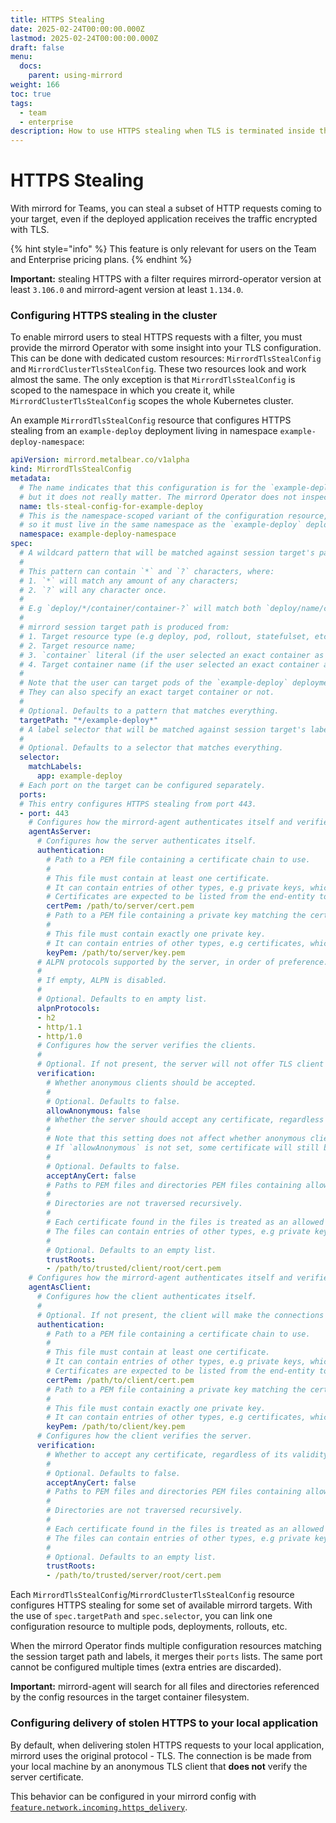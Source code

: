 ```yaml
---
title: HTTPS Stealing
date: 2025-02-24T00:00:00.000Z
lastmod: 2025-02-24T00:00:00.000Z
draft: false
menu:
  docs:
    parent: using-mirrord
weight: 166
toc: true
tags:
  - team
  - enterprise
description: How to use HTTPS stealing when TLS is terminated inside the target pod
---
```


# HTTPS Stealing

With mirrord for Teams, you can steal a subset of HTTP requests coming to your target, even if the deployed application receives the traffic encrypted with TLS.

{% hint style="info" %}
This feature is only relevant for users on the Team and Enterprise pricing plans.
{% endhint %}

**Important:** stealing HTTPS with a filter requires mirrord-operator version at least `3.106.0` and mirrord-agent version at least `1.134.0`.

### Configuring HTTPS stealing in the cluster

To enable mirrord users to steal HTTPS requests with a filter, you must provide the mirrord Operator with some insight into your TLS configuration. This can be done with dedicated custom resources: `MirrordTlsStealConfig` and `MirrordClusterTlsStealConfig`. These two resources look and work almost the same. The only exception is that `MirrordTlsStealConfig` is scoped to the namespace in which you create it, while `MirrordClusterTlsStealConfig` scopes the whole Kubernetes cluster.

An example `MirrordTlsStealConfig` resource that configures HTTPS stealing from an `example-deploy` deployment living in namespace `example-deploy-namespace`:

```yaml
apiVersion: mirrord.metalbear.co/v1alpha
kind: MirrordTlsStealConfig
metadata:
  # The name indicates that this configuration is for the `example-deploy` deployment,
  # but it does not really matter. The mirrord Operator does not inspect config resources' names. 
  name: tls-steal-config-for-example-deploy
  # This is the namespace-scoped variant of the configuration resource,
  # so it must live in the same namespace as the `example-deploy` deployment.
  namespace: example-deploy-namespace
spec:
  # A wildcard pattern that will be matched against session target's path.
  #
  # This pattern can contain `*` and `?` characters, where:
  # 1. `*` will match any amount of any characters;
  # 2. `?` will any character once.
  #
  # E.g `deploy/*/container/container-?` will match both `deploy/name/container/container-1` and `deploy/another-name/container/container-2`.
  #
  # mirrord session target path is produced from:
  # 1. Target resource type (e.g deploy, pod, rollout, statefulset, etc.);
  # 2. Target resource name;
  # 3. `container` literal (if the user selected an exact container as the target);
  # 4. Target container name (if the user selected an exact container as the target).
  #
  # Note that the user can target pods of the `example-deploy` deployment either indirectly, by targeting the deployment, or directly.
  # They can also specify an exact target container or not.
  #
  # Optional. Defaults to a pattern that matches everything.
  targetPath: "*/example-deploy*"
  # A label selector that will be matched against session target's labels.
  #
  # Optional. Defaults to a selector that matches everything.
  selector:
    matchLabels:
      app: example-deploy
  # Each port on the target can be configured separately.
  ports:
  # This entry configures HTTPS stealing from port 443.
  - port: 443
    # Configures how the mirrord-agent authenticates itself and verifies the clients (original request senders) when acting as a TLS server.
    agentAsServer:
      # Configures how the server authenticates itself.
      authentication:
        # Path to a PEM file containing a certificate chain to use.
        #
        # This file must contain at least one certificate.
        # It can contain entries of other types, e.g private keys, which are ignored.
        # Certificates are expected to be listed from the end-entity to the root.
        certPem: /path/to/server/cert.pem
        # Path to a PEM file containing a private key matching the certificate chain from `certPem`.
        #
        # This file must contain exactly one private key.
        # It can contain entries of other types, e.g certificates, which are ignored.
        keyPem: /path/to/server/key.pem
      # ALPN protocols supported by the server, in order of preference.
      #
      # If empty, ALPN is disabled.
      #
      # Optional. Defaults to en ampty list.
      alpnProtocols:
      - h2
      - http/1.1
      - http/1.0
      # Configures how the server verifies the clients.
      #
      # Optional. If not present, the server will not offer TLS client authentication at all.
      verification:
        # Whether anonymous clients should be accepted.
        #
        # Optional. Defaults to false.
        allowAnonymous: false
        # Whether the server should accept any certificate, regardless of its validity and who signed it.
        #
        # Note that this setting does not affect whether anonymous clients are accepted or not.
        # If `allowAnonymous` is not set, some certificate will still be required.
        #
        # Optional. Defaults to false.
        acceptAnyCert: false
        # Paths to PEM files and directories PEM files containing allowed root certificates.
        #
        # Directories are not traversed recursively.
        #
        # Each certificate found in the files is treated as an allowed root.
        # The files can contain entries of other types, e.g private keys, which are ignored.
        #
        # Optional. Defaults to an empty list.
        trustRoots:
        - /path/to/trusted/client/root/cert.pem
    # Configures how the mirrord-agent authenticates itself and verifies the server (original request destination) when acting as a TLS client.
    agentAsClient:
      # Configures how the client authenticates itself.
      #
      # Optional. If not present, the client will make the connections anonymously.
      authentication:
        # Path to a PEM file containing a certificate chain to use.
        #
        # This file must contain at least one certificate.
        # It can contain entries of other types, e.g private keys, which are ignored.
        # Certificates are expected to be listed from the end-entity to the root.
        certPem: /path/to/client/cert.pem
        # Path to a PEM file containing a private key matching the certificate chain from `certPem`.
        #
        # This file must contain exactly one private key.
        # It can contain entries of other types, e.g certificates, which are ignored.
        keyPem: /path/to/client/key.pem
      # Configures how the client verifies the server.
      verification:
        # Whether to accept any certificate, regardless of its validity and who signed it.
        #
        # Optional. Defaults to false.
        acceptAnyCert: false
        # Paths to PEM files and directories PEM files containing allowed root certificates.
        #
        # Directories are not traversed recursively.
        #
        # Each certificate found in the files is treated as an allowed root.
        # The files can contain entries of other types, e.g private keys, which are ignored.
        #
        # Optional. Defaults to an empty list.
        trustRoots:
        - /path/to/trusted/server/root/cert.pem
```

Each `MirrordTlsStealConfig`/`MirrordClusterTlsStealConfig` resource configures HTTPS stealing for some set of available mirrord targets. With the use of `spec.targetPath` and `spec.selector`, you can link one configuration resource to multiple pods, deployments, rollouts, etc.

When the mirrord Operator finds multiple configuration resources matching the session target path and labels, it merges their `ports` lists. The same port cannot be configured multiple times (extra entries are discarded).

**Important:** mirrord-agent will search for all files and directories referenced by the config resources in the target container filesystem.

### Configuring delivery of stolen HTTPS to your local application

By default, when delivering stolen HTTPS requests to your local application, mirrord uses the original protocol - TLS. The connection is be made from your local machine by an anonymous TLS client that **does not** verify the server certificate.

This behavior can be configured in your mirrord config with [`feature.network.incoming.https_delivery`](https://app.gitbook.com/s/Z7vBpFMZTH8vUGJBGRZ4/options#feature.network.incoming.https_delivery).
